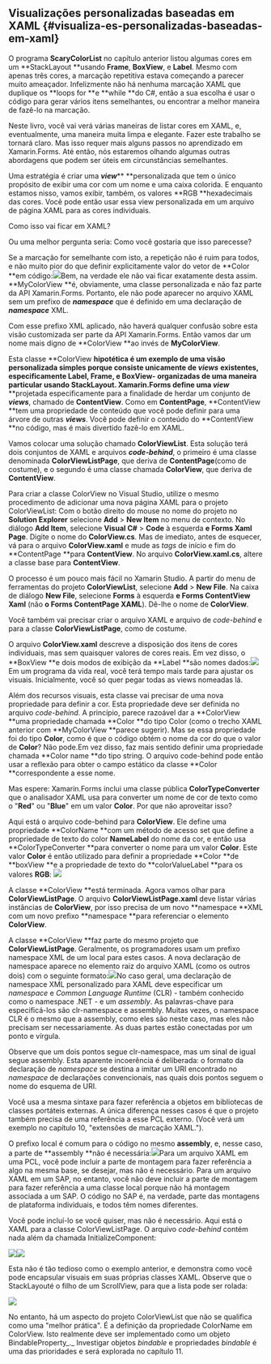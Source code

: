 ## Visualizações personalizadas baseadas em XAML {#visualiza-es-personalizadas-baseadas-em-xaml}

O programa **ScaryColorList** no capítulo anterior listou algumas cores em um **StackLayout **usando **Frame**, **BoxView**, e **Label**. Mesmo com apenas três cores, a marcação repetitiva estava começando a parecer muito ameaçador. Infelizmente não há nenhuma marcação XAML que duplique os **loops for **e **while **do C\#, então a sua escolha é usar o código para gerar vários itens semelhantes, ou encontrar a melhor maneira de fazê-lo na marcação.

Neste livro, você vai verá várias maneiras de listar cores em XAML, e, eventualmente, uma maneira muita limpa e elegante. Fazer este trabalho se tornará claro. Mas isso requer mais alguns passos no aprendizado em Xamarin.Forms. Até então, nós estaremos olhando algumas outras abordagens que podem ser úteis em circunstâncias semelhantes.

Uma estratégia é criar uma _**view**_** **personalizada que tem o único propósito de exibir uma cor com um nome e uma caixa colorida. E enquanto estamos nisso, vamos exibir, também, os valores **RGB **hexadecimais das cores. Você pode então usar essa view personalizada em um arquivo de página XAML para as cores individuais.

Como isso vai ficar em XAML?

Ou uma melhor pergunta seria: Como você gostaria que isso parecesse?

Se a marcação for semelhante com isto, a repetição não é ruim para todos, e não muito pior do que definir explicitamente valor do vetor de **Color **em código:![](/assets/08-20-stacklauout)Bem, na verdade ele não vai ficar exatamente desta assim. **MyColorView **é, obviamente, uma classe personalizada e não faz parte da API Xamarin.Forms. Portanto, ele não pode aparecer no arquivo XAML sem um prefixo de _**namespace**_ que é definido em uma declaração de _**namespace**_ XML.

Com esse prefixo XML aplicado, não haverá qualquer confusão sobre esta visão customizada ser parte da API Xamarin.Forms. Então vamos dar um nome mais digno de **ColorView **ao invés de **MyColorView**.

Esta classe **ColorView **hipotética é um exemplo de uma visão personalizada simples porque consiste unicamente de _**views**_** **existentes, especificamente **Label**, **Frame**, e **BoxView**- organizadas de uma maneira particular usando **StackLayout**. Xamarin.Forms define uma _**view**_** **projetada especificamente para a finalidade de herdar um conjunto de _**views**_, chamado de **ContentView**. Como em **ContentPage**, **ContentView **tem uma propriedade de conteúdo que você pode definir para uma árvore de outras _**views**_. Você pode definir o conteúdo do **ContentView **no código, mas é mais divertido fazê-lo em XAML.

Vamos colocar uma solução chamado **ColorViewList**. Esta solução terá dois conjuntos de XAML e arquivos _**code-behind**_, o primeiro é uma classe denominada **ColorViewListPage**, que deriva de **ContentPage**\(como de costume\), e o segundo é uma classe chamada **ColorView**, que deriva de **ContentView**.

Para criar a classe ColorView no Visual Studio, utilize o mesmo procedimento de adicionar uma nova página XAML para o projeto ColorViewList: Com o botão direito do mouse no nome do projeto no **Solution Explorer** selecione **Add** &gt; **New Item** no menu de contexto. No diálogo **Add Item**, selecione **Visual C\#** &gt; **Code** à esquerda **e Forms Xaml Page**. Digite o nome do **ColorView.cs**. Mas de imediato, antes de esquecer, vá para o arquivo **ColorView.xaml** e mude as _tags_ de início e fim do **ContentPage **para **ContentView**. No arquivo **ColorView.xaml.cs**, altere a classe base para **ContentView**.

O processo é um pouco mais fácil no Xamarin Studio. A partir do menu de ferramentas do projeto **ColorViewList**, selecione **Add** &gt; **New File**. Na caixa de diálogo **New File**, selecione **Forms** à esquerda **e Forms ContentView Xaml** \(não **o Forms ContentPage XAML**\). Dê-lhe o nome de **ColorView**.

Você também vai precisar criar o arquivo XAML e arquivo de _code-behind_ e para a classe **ColorViewListPage**, como de costume.

O arquivo **ColorView.xaml** descreve a disposição dos itens de cores individuais, mas sem quaisquer valores de cores reais. Em vez disso, o **BoxView **e dois modos de exibição da **Label **são nomes dados:![](/assets/08-40-colorview)Em um programa da vida real, você terá tempo mais tarde para ajustar os visuais. Inicialmente, você só quer pegar todas as views nomeadas lá.

Além dos recursos visuais, esta classe  vai precisar de uma nova propriedade para definir a cor. Esta propriedade deve ser definida no arquivo _code-behind_. A princípio, parece razoável dar a **ColorView **uma propriedade chamada **Color **do tipo Color \(como o trecho XAML anterior com **MyColorView **parece sugerir\). Mas se essa propriedade foi do tipo **Color**, como é que o código obtém o nome da cor do que o valor de **Color**? Não pode.Em vez disso, faz mais sentido definir uma propriedade chamada **Color name **do tipo string. O arquivo code-behind pode então usar a reflexão para obter o campo estático da classe **Color **correspondente a esse nome.

Mas espere: Xamarin.Forms inclui uma classe pública **ColorTypeConverter** que o analisador XAML usa para converter um nome de cor de texto como o "**Red**" ou "**Blue**" em um valor **Color**. Por que não aproveitar isso?

Aqui está o arquivo code-behind para **ColorView**. Ele define uma propriedade **ColorName **com um método de acesso set que define a propriedade de texto do color **NameLabel** do nome da cor, e então usa **ColorTypeConverter **para converter o nome para um valor **Color**. Este valor **Color** é então utilizado para definir a propriedade **Color **de **boxView **e a propriedade de texto do **colorValueLabel **para os valores **RGB**: ![](/assets/08-15-rgb)

A classe **ColorView **está terminada. Agora vamos olhar para **ColorViewListPage**. O arquivo **ColorViewListPage.xaml** deve listar várias instâncias de **ColorView**, por isso precisa de um novo **namespace **XML com um novo prefixo **namespace **para referenciar o elemento **ColorView**.

A classe **ColorView **faz parte do mesmo projeto que **ColorViewListPage**. Geralmente, os programadores usam um prefixo namespace XML de um local para estes casos. A nova declaração de namespace aparece no elemento raiz do arquivo XAML \(como os outros dois\) com o seguinte formato:![](/assets/08-16-formato)No caso geral, uma declaração de namespace XML personalizado para XAML deve especificar um _namespace_ e _Common Language Runtime_ \(CLR\) - também conhecido como o namespace .NET - e um _assembly_. As palavras-chave para especificá-los são clr-namespace e assembly. Muitas vezes, o namespace CLR é o mesmo que a assembly, como eles são neste caso, mas eles não precisam ser necessariamente. As duas partes estão conectadas por um ponto e vírgula.

Observe que um dois pontos segue clr-namespace, mas um sinal de igual segue assembly. Esta aparente incoerência é deliberada: o formato da declaração de _namespace_ se destina a imitar um URI encontrado no _namespace_ de declarações convencionais, nas quais dois pontos seguem o nome do esquema de URI.

Você usa a mesma sintaxe para fazer referência a objetos em bibliotecas de classes portáteis externas. A única diferença nesses casos é que o projeto também precisa de uma referência a esse PCL externo. \(Você verá um exemplo no capítulo 10, "extensões de marcação XAML."\).

O prefixo local é comum para o código no mesmo **assembly**, e, nesse caso, a parte de **assembly **não é necessária:![](/assets/08-16-preix)Para um arquivo XAML em uma PCL, você pode incluir a parte de montagem para fazer referência a algo na mesma base, se desejar, mas não é necessário. Para um arquivo XAML em um SAP, no entanto, você não deve incluir a parte de montagem para fazer referência a uma classe local porque não há montagem associada a um SAP. O código no SAP é, na verdade, parte das montagens de plataforma individuais, e todos têm nomes diferentes.

Você pode incluí-lo se você quiser, mas não é necessário. Aqui está o XAML para a classe ColorViewListPage. O arquivo _code-behind_ contém nada além da chamada InitializeComponent:

![](/assets/08-17-initialize)![](/assets/08-17-initialize2)

Esta não é tão tedioso como o exemplo anterior, e demonstra como você pode encapsular visuais em suas próprias classes XAML. Observe que o StackLayouté o filho de um ScrollView, para que a lista pode ser rolada:

![](/assets/08-18-telas)

No entanto, há um aspecto do projeto ColorViewList que não se qualifica como uma "melhor prática". É a definição da propriedade ColorName em ColorView. Isto realmente deve ser implementado como um objeto BindableProperty_._ Investigar objetos _bindable_ e propriedades _bindable_ ​​é uma das prioridades e será explorada no capítulo 11.

